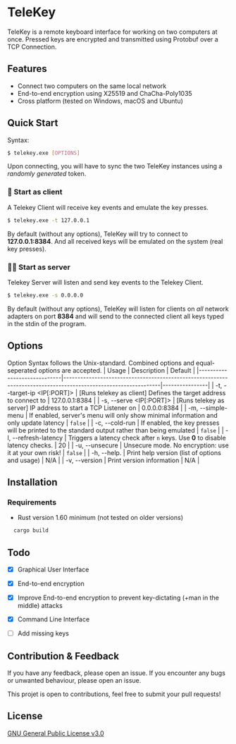 # TeleKey

TeleKey is a remote keyboard interface for working on two computers at once.
Pressed keys are encrypted and transmitted using Protobuf over a
TCP Connection.

## Features

- Connect two computers on the same local network
- End-to-end encryption using X25519 and ChaCha-Poly1035
- Cross platform (tested on Windows, macOS and Ubuntu)


## Quick Start

Syntax:
```bash
$ telekey.exe [OPTIONS]
```

Upon connecting, you will have to sync the two TeleKey instances using a
*randomly generated* token.

### 📝 Start as client
A Telekey Client will receive key events and emulate the key presses.

```bash
$ telekey.exe -t 127.0.0.1
```
By default (without any options), TeleKey will try to connect to **127.0.0.1:8384**.
And all received keys will be emulated on the system (real key presses).

### 👨‍💻 Start as server
Telekey Server will listen and send key events to the Telekey Client.

```bash
$ telekey.exe -s 0.0.0.0
```
By default (without any options), TeleKey will listen for clients on *all* network adapters on port **8384**
and will send to the connected client all keys typed in the stdin of the program.

## Options

Option Syntax follows the Unix-standard. Combined options and equal-seperated options are accepted.
| Usage                       | Description                                                                                                    | Default        |
|-----------------------------|----------------------------------------------------------------------------------------------------------------|----------------|
| -t, --target-ip <IP[:PORT]> | [Runs telekey as client] Defines the target address to connect to                                              | 127.0.0.1:8384 |
| -s, --serve <IP[:PORT]>     | [Runs telekey as server] IP address to start a TCP Listener on                                                 | 0.0.0.0:8384   |
| -m, --simple-menu           | If enabled, server's menu will only show minimal information and only update latency                           | `false`        |
| -c, --cold-run              | If enabled, the key presses will be printed to the standard output rather than being emulated                  | `false`        |
| -l, --refresh-latency <n>   | Triggers a latency check after `n` keys. Use **0** to disable latency checks.                                  | 20             |
| -u, --unsecure              | Unsecure mode. No encryption: use it at your own risk!                                                         | `false`        |
| -h, --help.                 | Print help version (list of options and usage)                                                                 | N/A            |
| -v, --version               | Print version information                                                                                      | N/A            |


## Installation

### Requirements
- Rust version 1.60 minimum (not tested on older versions)

```bash
  cargo build
```
    
## Todo

- [x] Graphical User Interface
- [x] End-to-end encryption
- [x] Improve End-to-end encryption to prevent key-dictating (+man in the middle) attacks
- [x] Command Line Interface
- [ ] Add missing keys


## Contribution & Feedback

If you have any feedback, please open an issue.
If you encounter any bugs or unwanted behaviour, please open an issue.

This projet is open to contributions, feel free to submit your pull requests!


## License

[GNU General Public License v3.0](https://choosealicense.com/licenses/gpl-3.0/)

